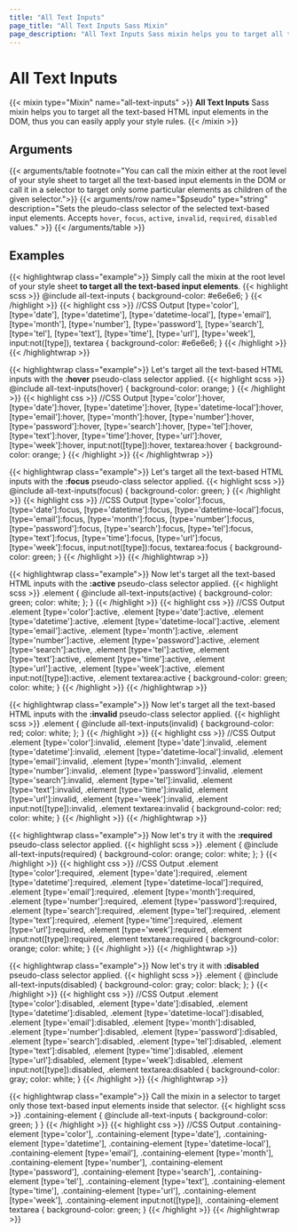 ```yaml
---
title: "All Text Inputs"
page_title: "All Text Inputs Sass Mixin"
page_description: "All Text Inputs Sass mixin helps you to target all the text-based HTML input elements in the DOM, thus you can easily apply your style rules."
---
```


# All Text Inputs

{{< mixin type="Mixin" name="all-text-inputs" >}}
**All Text Inputs** Sass mixin helps you to target all the text-based HTML input elements in the DOM, thus you can easily apply your style rules.
{{< /mixin >}}

## Arguments

{{< arguments/table footnote="You can call the mixin either at the root level of your style sheet to target all the text-based input elements in the DOM or call it in a selector to target only some particular elements as children of the given selector.">}}
    {{< arguments/row name="$pseudo" type="string" description="Sets the pleudo-class selector of the selected text-based input elements. Accepts `hover`, `focus`, `active`, `invalid`, `required`, `disabled` values." >}}
{{< /arguments/table >}}

## Examples

{{< highlightwrap class="example">}}
Simply call the mixin at the root level of your style sheet **to target all the text-based input elements**.
{{< highlight scss >}}
@include all-text-inputs {
  background-color: #e6e6e6;
}
{{< /highlight >}}
{{< highlight css >}}
//CSS Output
[type='color'], 
[type='date'], 
[type='datetime'], 
[type='datetime-local'], 
[type='email'], 
[type='month'], 
[type='number'], 
[type='password'], 
[type='search'], 
[type='tel'], 
[type='text'], 
[type='time'], 
[type='url'], 
[type='week'], 
input:not([type]), 
textarea {
  background-color: #e6e6e6;
}
{{< /highlight >}}
{{< /highlightwrap >}}

{{< highlightwrap class="example">}}
Let's target all the text-based HTML inputs with the **:hover** pseudo-class selector applied. 
{{< highlight scss >}}
@include all-text-inputs(hover) {
  background-color: orange;
}
{{< /highlight >}}
{{< highlight css >}}
//CSS Output
[type='color']:hover, 
[type='date']:hover, 
[type='datetime']:hover, 
[type='datetime-local']:hover, 
[type='email']:hover, 
[type='month']:hover, 
[type='number']:hover, 
[type='password']:hover, 
[type='search']:hover, 
[type='tel']:hover, 
[type='text']:hover, 
[type='time']:hover, 
[type='url']:hover, 
[type='week']:hover, 
input:not([type]):hover, 
textarea:hover {
  background-color: orange;
}
{{< /highlight >}}
{{< /highlightwrap >}}

{{< highlightwrap class="example">}}
Let's target all the text-based HTML inputs with the **:focus** pseudo-class selector applied. 
{{< highlight scss >}}
@include all-text-inputs(focus) {
  background-color: green;
}
{{< /highlight >}}
{{< highlight css >}}
//CSS Output
[type='color']:focus, 
[type='date']:focus, 
[type='datetime']:focus, 
[type='datetime-local']:focus, 
[type='email']:focus, 
[type='month']:focus, 
[type='number']:focus, 
[type='password']:focus, 
[type='search']:focus, 
[type='tel']:focus, 
[type='text']:focus, 
[type='time']:focus, 
[type='url']:focus, 
[type='week']:focus, 
input:not([type]):focus, 
textarea:focus {
  background-color: green;
}
{{< /highlight >}}
{{< /highlightwrap >}}

{{< highlightwrap class="example">}}
Now let's target all the text-based HTML inputs with the **:active** pseudo-class selector applied. 
{{< highlight scss >}}
.element {
  @include all-text-inputs(active) {
    background-color: green;
    color: white;
  };
}
{{< /highlight >}}
{{< highlight css >}}
//CSS Output
.element [type='color']:active, 
.element [type='date']:active, 
.element [type='datetime']:active, 
.element [type='datetime-local']:active, 
.element [type='email']:active, 
.element [type='month']:active, 
.element [type='number']:active, 
.element [type='password']:active, 
.element [type='search']:active, 
.element [type='tel']:active, 
.element [type='text']:active, 
.element [type='time']:active, 
.element [type='url']:active, 
.element [type='week']:active, 
.element input:not([type]):active, 
.element textarea:active {
  background-color: green;
  color: white;
}
{{< /highlight >}}
{{< /highlightwrap >}}

{{< highlightwrap class="example">}}
Now let's target all the text-based HTML inputs with the **:invalid** pseudo-class selector applied. 
{{< highlight scss >}}
.element {
  @include all-text-inputs(invalid) {
    background-color: red;
    color: white;
  };
}
{{< /highlight >}}
{{< highlight css >}}
//CSS Output
.element [type='color']:invalid, 
.element [type='date']:invalid, 
.element [type='datetime']:invalid, 
.element [type='datetime-local']:invalid, 
.element [type='email']:invalid, 
.element [type='month']:invalid, 
.element [type='number']:invalid, 
.element [type='password']:invalid, 
.element [type='search']:invalid, 
.element [type='tel']:invalid, 
.element [type='text']:invalid, 
.element [type='time']:invalid, 
.element [type='url']:invalid, 
.element [type='week']:invalid, 
.element input:not([type]):invalid, 
.element textarea:invalid {
  background-color: red;
  color: white;
}
{{< /highlight >}}
{{< /highlightwrap >}}

{{< highlightwrap class="example">}}
Now let's try it with the **:required** pseudo-class selector applied. 
{{< highlight scss >}}
.element {
  @include all-text-inputs(required) {
    background-color: orange;
    color: white;
  };
}
{{< /highlight >}}
{{< highlight css >}}
//CSS Output
.element [type='color']:required, 
.element [type='date']:required, 
.element [type='datetime']:required, 
.element [type='datetime-local']:required, 
.element [type='email']:required, 
.element [type='month']:required, 
.element [type='number']:required, 
.element [type='password']:required, 
.element [type='search']:required, 
.element [type='tel']:required, 
.element [type='text']:required, 
.element [type='time']:required, 
.element [type='url']:required, 
.element [type='week']:required, 
.element input:not([type]):required, 
.element textarea:required {
  background-color: orange;
  color: white;
}
{{< /highlight >}}
{{< /highlightwrap >}}

{{< highlightwrap class="example">}}
Now let's try it with **:disabled** pseudo-class selector applied. 
{{< highlight scss >}}
.element {
  @include all-text-inputs(disabled) {
    background-color: gray;
    color: black;
  };
}
{{< /highlight >}}
{{< highlight css >}}
//CSS Output
.element [type='color']:disabled, 
.element [type='date']:disabled, 
.element [type='datetime']:disabled, 
.element [type='datetime-local']:disabled, 
.element [type='email']:disabled, 
.element [type='month']:disabled, 
.element [type='number']:disabled, 
.element [type='password']:disabled, 
.element [type='search']:disabled, 
.element [type='tel']:disabled, 
.element [type='text']:disabled, 
.element [type='time']:disabled, 
.element [type='url']:disabled, 
.element [type='week']:disabled, 
.element input:not([type]):disabled, 
.element textarea:disabled {
  background-color: gray;
  color: white;
}
{{< /highlight >}}
{{< /highlightwrap >}}

{{< highlightwrap class="example">}}
Call the mixin in a selector to target only those text-based input elements inside that selector.
{{< highlight scss >}}
.containing-element {
  @include all-text-inputs {
    background-color: green;
  }
}
{{< /highlight >}}
{{< highlight css >}}
//CSS Output
.containing-element [type='color'], 
.containing-element [type='date'], 
.containing-element [type='datetime'], 
.containing-element [type='datetime-local'], 
.containing-element [type='email'], 
.containing-element [type='month'], 
.containing-element [type='number'], 
.containing-element [type='password'], 
.containing-element [type='search'], 
.containing-element [type='tel'], 
.containing-element [type='text'], 
.containing-element [type='time'], 
.containing-element [type='url'], 
.containing-element [type='week'], 
.containing-element input:not([type]), 
.containing-element textarea {
  background-color: green;
}
{{< /highlight >}}
{{< /highlightwrap >}}